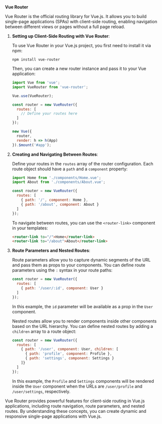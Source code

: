 **Vue Router**

Vue Router is the official routing library for Vue.js. It allows you to build single-page applications (SPAs) with client-side routing, enabling navigation between different views or pages without a full page reload.

1. **Setting up Client-Side Routing with Vue Router**:

   To use Vue Router in your Vue.js project, you first need to install it via npm:

   ```
   npm install vue-router
   ```

   Then, you can create a new router instance and pass it to your Vue application:

   ```javascript
   import Vue from 'vue';
   import VueRouter from 'vue-router';

   Vue.use(VueRouter);

   const router = new VueRouter({
     routes: [
       // Define your routes here
     ]
   });

   new Vue({
     router,
     render: h => h(App)
   }).$mount('#app');
   ```

2. **Creating and Navigating Between Routes**:

   Define your routes in the `routes` array of the router configuration. Each route object should have a `path` and a `component` property:

   ```javascript
   import Home from './components/Home.vue';
   import About from './components/About.vue';

   const router = new VueRouter({
     routes: [
       { path: '/', component: Home },
       { path: '/about', component: About }
     ]
   });
   ```

   To navigate between routes, you can use the `<router-link>` component in your templates:

   ```html
   <router-link to="/">Home</router-link>
   <router-link to="/about">About</router-link>
   ```

3. **Route Parameters and Nested Routes**:

   Route parameters allow you to capture dynamic segments of the URL and pass them as props to your components. You can define route parameters using the `:` syntax in your route paths:

   ```javascript
   const router = new VueRouter({
     routes: [
       { path: '/user/:id', component: User }
     ]
   });
   ```

   In this example, the `id` parameter will be available as a prop in the `User` component.

   Nested routes allow you to render components inside other components based on the URL hierarchy. You can define nested routes by adding a `children` array to a route object:

   ```javascript
   const router = new VueRouter({
     routes: [
       { path: '/user', component: User, children: [
         { path: 'profile', component: Profile },
         { path: 'settings', component: Settings }
       ]}
     ]
   });
   ```

   In this example, the `Profile` and `Settings` components will be rendered inside the `User` component when the URLs are `/user/profile` and `/user/settings`, respectively.

Vue Router provides powerful features for client-side routing in Vue.js applications, including route navigation, route parameters, and nested routes. By understanding these concepts, you can create dynamic and responsive single-page applications with Vue.js.
